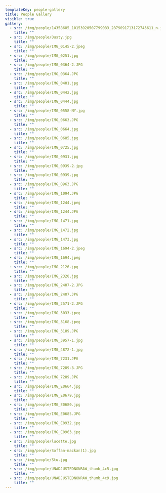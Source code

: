 ```yaml
---
templateKey: people-gallery
title: People Gallery
visible: true
gallery:
  - src: /img/people/14358685_10153920507799033_2879091713172743611_n.jpg
    title: ""
  - src: /img/people/Dusty.jpg
    title: ""
  - src: /img/people/IMG_0145-2.jpeg
    title: ""
  - src: /img/people/IMG_0251.jpg
    title: ""
  - src: /img/people/IMG_0364-2.JPG
    title: ""
  - src: /img/people/IMG_0364.JPG
    title: ""
  - src: /img/people/IMG_0401.jpg
    title: ""
  - src: /img/people/IMG_0442.jpg
    title: ""
  - src: /img/people/IMG_0444.jpg
    title: ""
  - src: /img/people/IMG_0558-NY.jpg
    title: ""
  - src: /img/people/IMG_0663.JPG
    title: ""
  - src: /img/people/IMG_0664.jpg
    title: ""
  - src: /img/people/IMG_0685.jpg
    title: ""
  - src: /img/people/IMG_0725.jpg
    title: ""
  - src: /img/people/IMG_0931.jpg
    title: ""
  - src: /img/people/IMG_0939-2.jpg
    title: ""
  - src: /img/people/IMG_0939.jpg
    title: ""
  - src: /img/people/IMG_0963.JPG
    title: ""
  - src: /img/people/IMG_1094.JPG
    title: ""
  - src: /img/people/IMG_1244.jpeg
    title: ""
  - src: /img/people/IMG_1244.JPG
    title: ""
  - src: /img/people/IMG_1471.jpg
    title: ""
  - src: /img/people/IMG_1472.jpg
    title: ""
  - src: /img/people/IMG_1473.jpg
    title: ""
  - src: /img/people/IMG_1694-2.jpeg
    title: ""
  - src: /img/people/IMG_1694.jpeg
    title: ""
  - src: /img/people/IMG_2126.jpg
    title: ""
  - src: /img/people/IMG_2320.jpg
    title: ""
  - src: /img/people/IMG_2407-2.JPG
    title: ""
  - src: /img/people/IMG_2407.JPG
    title: ""
  - src: /img/people/IMG_2571-2.JPG
    title: ""
  - src: /img/people/IMG_3033.jpeg
    title: ""
  - src: /img/people/IMG_3168.jpeg
    title: ""
  - src: /img/people/IMG_3189.JPG
    title: ""
  - src: /img/people/IMG_3957-1.jpg
    title: ""
  - src: /img/people/IMG_4872-1.jpg
    title: ""
  - src: /img/people/IMG_7231.JPG
    title: ""
  - src: /img/people/IMG_7289-3.JPG
    title: ""
  - src: /img/people/IMG_7289.JPG
    title: ""
  - src: /img/people/IMG_E0664.jpg
    title: ""
  - src: /img/people/IMG_E0679.jpg
    title: ""
  - src: /img/people/IMG_E0680.jpg
    title: ""
  - src: /img/people/IMG_E0685.JPG
    title: ""
  - src: /img/people/IMG_E0932.jpg
    title: ""
  - src: /img/people/IMG_E0963.jpg
    title: ""
  - src: /img/people/lucette.jpg
    title: ""
  - src: /img/people/Soffan-mackan(1).jpg
    title: ""
  - src: /img/people/Stu.jpg
    title: ""
  - src: /img/people/UNADJUSTEDNONRAW_thumb_4c5.jpg
    title: ""
  - src: /img/people/UNADJUSTEDNONRAW_thumb_4c9.jpg
    title: ""
---
```

